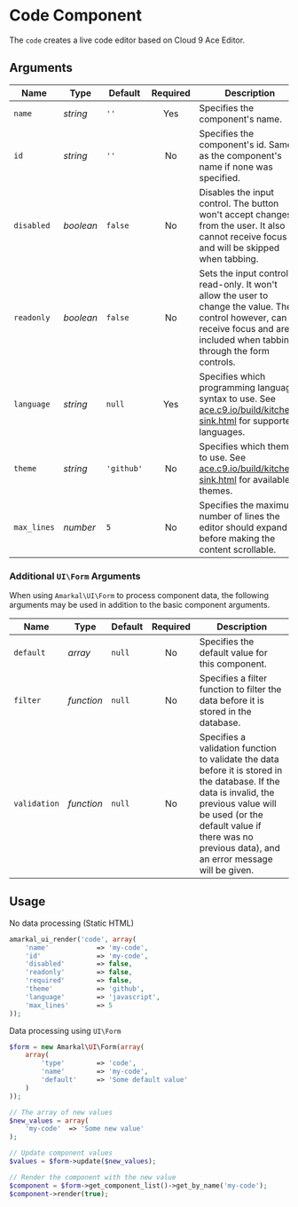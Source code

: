 # Code Component

The `code` creates a live code editor based on Cloud 9 Ace Editor.

## Arguments

Name | Type | Default | Required | Description
---|---|---|:---:|---
`name`|*string*|`''`|Yes|Specifies the component's name.
`id`|*string*|`''`|No|Specifies the component's id. Same as the component's name if none was specified.
`disabled`|*boolean*|`false`|No|Disables the input control. The button won't accept changes from the user. It also cannot receive focus and will be skipped when tabbing.
`readonly`|*boolean*|`false`|No|Sets the input control to read-only. It won't allow the user to change the value. The control however, can receive focus and are included when tabbing through the form controls.
`language`|*string*|`null`|Yes|Specifies which programming language syntax to use. See [ace.c9.io/build/kitchen-sink.html](https://ace.c9.io/build/kitchen-sink.html) for supported languages.
`theme`|*string*|`'github'`|No|Specifies which theme to use. See [ace.c9.io/build/kitchen-sink.html](https://ace.c9.io/build/kitchen-sink.html) for available themes.
`max_lines`|*number*|`5`|No|Specifies the maximum number of lines the editor should expand to before making the content scrollable.

### Additional `UI\Form` Arguments

When using `Amarkal\UI\Form` to process component data, the following arguments may be used in addition to the basic component arguments.

Name | Type | Default | Required | Description
---|---|---|:---:|---
`default`|*array*|`null`|No|Specifies the default value for this component.
`filter`|*function*|`null`|No|Specifies a filter function to filter the data before it is stored in the database.
`validation`|*function*|`null`|No|Specifies a validation function to validate the data before it is stored in the database. If the data is invalid, the previous value will be used (or the default value if there was no previous data), and an error message will be given.

## Usage

No data processing (Static HTML)

```php
amarkal_ui_render('code', array(
    'name'            => 'my-code',
    'id'              => 'my-code',
    'disabled'        => false,
    'readonly'        => false,
    'required'        => false,
    'theme'           => 'github',
    'language'        => 'javascript',
    'max_lines'       => 5
));
```

Data processing using `UI\Form`

```php
$form = new Amarkal\UI\Form(array(
    array(
        'type'        => 'code',
        'name'        => 'my-code',
        'default'     => 'Some default value'
    )
));

// The array of new values
$new_values = array(
    'my-code'  => 'Some new value'
);

// Update component values
$values = $form->update($new_values);

// Render the component with the new value
$component = $form->get_component_list()->get_by_name('my-code');
$component->render(true);
```